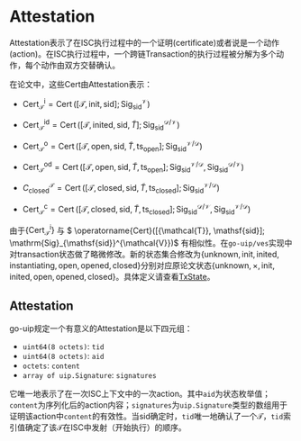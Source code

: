 # Attestation

Attestation表示了在ISC执行过程中的一个证明(certificate)或者说是一个动作(action)。在ISC执行过程中，一个跨链Transaction的执行过程被分解为多个动作，每个动作由双方交替确认。

在论文中，这些Cert由Attestation表示：

+ $\operatorname{Cert}_{\mathcal{T}}^{\mathsf{i}} = \operatorname{Cert}([\mathcal{T}, \mathsf{init}, \mathsf{sid}]; \mathrm{Sig}_{\mathsf{sid}}^{\mathcal{V}})$

+ $\operatorname{Cert}_{\mathcal{T}}^{\mathsf{id}} = \operatorname{Cert}([\mathcal{T}, \mathsf{inited}, \mathsf{sid}, \tilde{T}]; \mathrm{Sig}_{\mathsf{sid}}^{\mathcal{D}/\mathcal{V}})$

+ $\operatorname{Cert}_{\mathcal{T}}^{\mathsf{o}} = \operatorname{Cert}([\mathcal{T}, \mathsf{open}, \mathsf{sid}, \tilde{T}, \mathsf{ts_{open}}]; \mathrm{Sig}_{\mathsf{sid}}^{\mathcal{V}/\mathcal{D}})$

+ $\operatorname{Cert}_{\mathcal{T}}^{\mathsf{od}} = \operatorname{Cert}([\mathcal{T}, \mathsf{open}, \mathsf{sid}, \tilde{T}, \mathsf{ts_{open}}]; \mathrm{Sig}_{\mathsf{sid}}^{\mathcal{V}/\mathcal{D}}, \mathrm{Sig}_{\mathsf{sid}}^{\mathcal{D}/\mathcal{V}})$

+ $C^{\mathcal{T}}_{\mathsf{closed}} = \operatorname{Cert}([\mathcal{T}, \mathsf{closed}, \mathsf{sid}, \tilde{T}, \mathsf{ts_{closed}}]; \mathrm{Sig}_{\mathsf{sid}}^{\mathcal{V}/\mathcal{D}})$

+ $\operatorname{Cert}_{\mathcal{T}}^{\mathsf{c}} = \operatorname{Cert}([\mathcal{T}, \mathsf{closed}, \mathsf{sid}, \tilde{T}, \mathsf{ts_{closed}}]; \mathrm{Sig}_{\mathsf{sid}}^{\mathcal{D}/\mathcal{V}}, \mathrm{Sig}_{\mathsf{sid}}^{\mathcal{V}/\mathcal{D}})$

由于$\{ \operatorname{Cert}_{\mathcal{T}}^{\mathsf{i}} \}$ 与 $ \operatorname{Cert}([\{\mathcal{T}\}, \mathsf{sid}]; \mathrm{Sig}_{\mathsf{sid}}^{\mathcal{V}})$ 有相似性。在`go-uip/ves`实现中对transaction状态做了略微修改。新的状态集合修改为$\{\mathsf{unknown}, \mathsf{init}, \mathsf{inited}, \mathsf{instantiating} ,\mathsf{open}, \mathsf{opened}, \mathsf{closed}\}$分别对应原论文状态$\{\mathsf{unknown}, \times, \mathsf{init}, \mathsf{inited} ,\mathsf{open}, \mathsf{opened}, \mathsf{closed}\}$。具体定义请查看[TxState](https://github.com/HyperService-Consortium/go-uip/blob/master/const/transaction_state_type/tx_state.go#L7)。

## Attestation

go-uip规定一个有意义的Attestation是以下四元组：

+ `uint64(8 octets)`: `tid`
+ `uint64(8 octets)`: `aid`
+ `octets`: `content`
+ `array of uip.Signature`: `signatures`

它唯一地表示了在一次ISC上下文中的一次action。其中`aid`为状态枚举值；`content`为序列化后的action内容；`signatures`为`uip.Signature`类型的数组用于证明该action中`content`的有效性。当$\mathsf{sid}$确定时，`tid`唯一地确认了一个$\mathcal{T}$，`tid`索引值确定了该$\mathcal{T}$在ISC中发射（开始执行）的顺序。